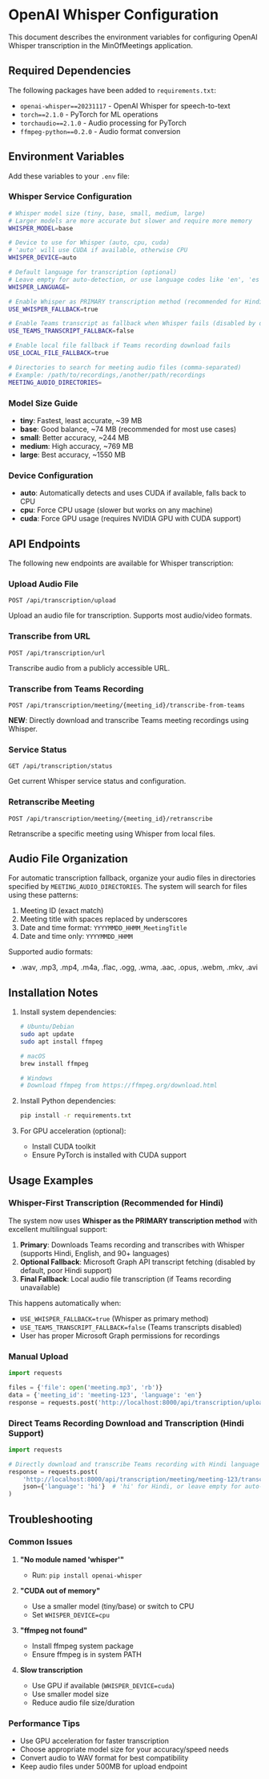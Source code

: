 # OpenAI Whisper Configuration

This document describes the environment variables for configuring OpenAI Whisper transcription in the MinOfMeetings application.

## Required Dependencies

The following packages have been added to `requirements.txt`:
- `openai-whisper==20231117` - OpenAI Whisper for speech-to-text
- `torch==2.1.0` - PyTorch for ML operations
- `torchaudio==2.1.0` - Audio processing for PyTorch
- `ffmpeg-python==0.2.0` - Audio format conversion

## Environment Variables

Add these variables to your `.env` file:

### Whisper Service Configuration

```bash
# Whisper model size (tiny, base, small, medium, large)
# Larger models are more accurate but slower and require more memory
WHISPER_MODEL=base

# Device to use for Whisper (auto, cpu, cuda)
# 'auto' will use CUDA if available, otherwise CPU
WHISPER_DEVICE=auto

# Default language for transcription (optional)
# Leave empty for auto-detection, or use language codes like 'en', 'es', 'fr'
WHISPER_LANGUAGE=

# Enable Whisper as PRIMARY transcription method (recommended for Hindi and multilingual support)
USE_WHISPER_FALLBACK=true

# Enable Teams transcript as fallback when Whisper fails (disabled by default since Teams doesn't handle Hindi well)
USE_TEAMS_TRANSCRIPT_FALLBACK=false

# Enable local file fallback if Teams recording download fails
USE_LOCAL_FILE_FALLBACK=true

# Directories to search for meeting audio files (comma-separated)
# Example: /path/to/recordings,/another/path/recordings
MEETING_AUDIO_DIRECTORIES=
```

### Model Size Guide

- **tiny**: Fastest, least accurate, ~39 MB
- **base**: Good balance, ~74 MB (recommended for most use cases)
- **small**: Better accuracy, ~244 MB
- **medium**: High accuracy, ~769 MB
- **large**: Best accuracy, ~1550 MB

### Device Configuration

- **auto**: Automatically detects and uses CUDA if available, falls back to CPU
- **cpu**: Force CPU usage (slower but works on any machine)
- **cuda**: Force GPU usage (requires NVIDIA GPU with CUDA support)

## API Endpoints

The following new endpoints are available for Whisper transcription:

### Upload Audio File
```
POST /api/transcription/upload
```
Upload an audio file for transcription. Supports most audio/video formats.

### Transcribe from URL
```
POST /api/transcription/url
```
Transcribe audio from a publicly accessible URL.

### Transcribe from Teams Recording
```
POST /api/transcription/meeting/{meeting_id}/transcribe-from-teams
```
**NEW**: Directly download and transcribe Teams meeting recordings using Whisper.

### Service Status
```
GET /api/transcription/status
```
Get current Whisper service status and configuration.

### Retranscribe Meeting
```
POST /api/transcription/meeting/{meeting_id}/retranscribe
```
Retranscribe a specific meeting using Whisper from local files.

## Audio File Organization

For automatic transcription fallback, organize your audio files in directories specified by `MEETING_AUDIO_DIRECTORIES`. The system will search for files using these patterns:

1. Meeting ID (exact match)
2. Meeting title with spaces replaced by underscores
3. Date and time format: `YYYYMMDD_HHMM_MeetingTitle`
4. Date and time only: `YYYYMMDD_HHMM`

Supported audio formats:
- .wav, .mp3, .mp4, .m4a, .flac, .ogg, .wma, .aac, .opus, .webm, .mkv, .avi

## Installation Notes

1. Install system dependencies:
   ```bash
   # Ubuntu/Debian
   sudo apt update
   sudo apt install ffmpeg
   
   # macOS
   brew install ffmpeg
   
   # Windows
   # Download ffmpeg from https://ffmpeg.org/download.html
   ```

2. Install Python dependencies:
   ```bash
   pip install -r requirements.txt
   ```

3. For GPU acceleration (optional):
   - Install CUDA toolkit
   - Ensure PyTorch is installed with CUDA support

## Usage Examples

### Whisper-First Transcription (Recommended for Hindi)
The system now uses **Whisper as the PRIMARY transcription method** with excellent multilingual support:

1. **Primary**: Downloads Teams recording and transcribes with Whisper (supports Hindi, English, and 90+ languages)
2. **Optional Fallback**: Microsoft Graph API transcript fetching (disabled by default, poor Hindi support)
3. **Final Fallback**: Local audio file transcription (if Teams recording unavailable)

This happens automatically when:
- `USE_WHISPER_FALLBACK=true` (Whisper as primary method)
- `USE_TEAMS_TRANSCRIPT_FALLBACK=false` (Teams transcripts disabled)
- User has proper Microsoft Graph permissions for recordings

### Manual Upload
```python
import requests

files = {'file': open('meeting.mp3', 'rb')}
data = {'meeting_id': 'meeting-123', 'language': 'en'}
response = requests.post('http://localhost:8000/api/transcription/upload', files=files, data=data)
```

### Direct Teams Recording Download and Transcription (Hindi Support)
```python
import requests

# Directly download and transcribe Teams recording with Hindi language detection
response = requests.post(
    'http://localhost:8000/api/transcription/meeting/meeting-123/transcribe-from-teams',
    json={'language': 'hi'}  # 'hi' for Hindi, or leave empty for auto-detection
)
```

## Troubleshooting

### Common Issues

1. **"No module named 'whisper'"**
   - Run: `pip install openai-whisper`

2. **"CUDA out of memory"**
   - Use a smaller model (tiny/base) or switch to CPU
   - Set `WHISPER_DEVICE=cpu`

3. **"ffmpeg not found"**
   - Install ffmpeg system package
   - Ensure ffmpeg is in system PATH

4. **Slow transcription**
   - Use GPU if available (`WHISPER_DEVICE=cuda`)
   - Use smaller model size
   - Reduce audio file size/duration

### Performance Tips

- Use GPU acceleration for faster transcription
- Choose appropriate model size for your accuracy/speed needs
- Convert audio to WAV format for best compatibility
- Keep audio files under 500MB for upload endpoint
